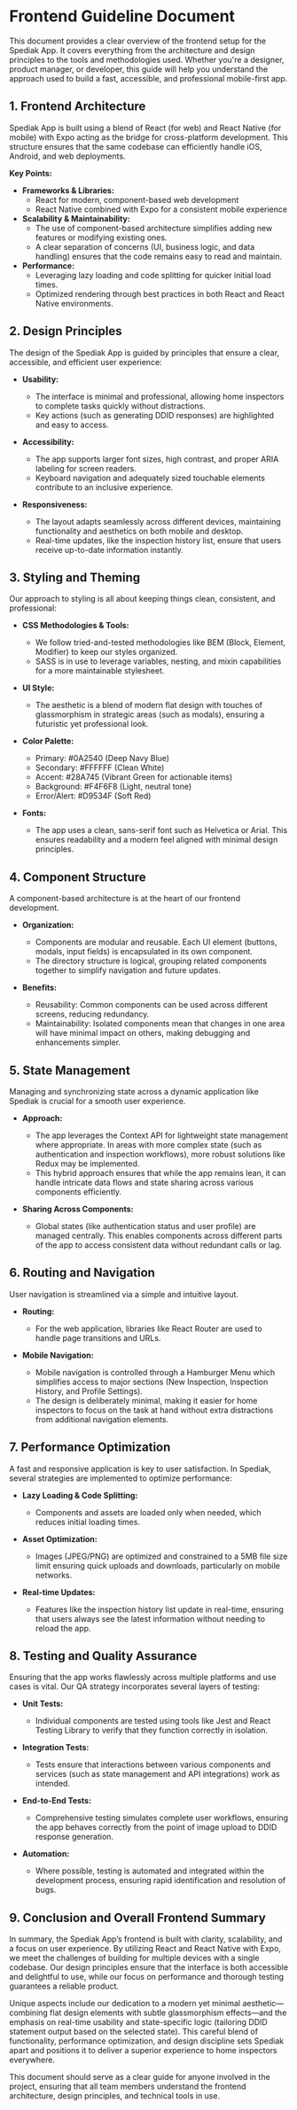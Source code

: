 # Frontend Guideline Document

This document provides a clear overview of the frontend setup for the Spediak App. It covers everything from the architecture and design principles to the tools and methodologies used. Whether you're a designer, product manager, or developer, this guide will help you understand the approach used to build a fast, accessible, and professional mobile-first app.

## 1. Frontend Architecture

Spediak App is built using a blend of React (for web) and React Native (for mobile) with Expo acting as the bridge for cross-platform development. This structure ensures that the same codebase can efficiently handle iOS, Android, and web deployments.

**Key Points:**

- **Frameworks & Libraries:**
  - React for modern, component-based web development
  - React Native combined with Expo for a consistent mobile experience
- **Scalability & Maintainability:**
  - The use of component-based architecture simplifies adding new features or modifying existing ones.
  - A clear separation of concerns (UI, business logic, and data handling) ensures that the code remains easy to read and maintain.
- **Performance:**
  - Leveraging lazy loading and code splitting for quicker initial load times.
  - Optimized rendering through best practices in both React and React Native environments.

## 2. Design Principles

The design of the Spediak App is guided by principles that ensure a clear, accessible, and efficient user experience:

- **Usability:**
  - The interface is minimal and professional, allowing home inspectors to complete tasks quickly without distractions.
  - Key actions (such as generating DDID responses) are highlighted and easy to access.

- **Accessibility:**
  - The app supports larger font sizes, high contrast, and proper ARIA labeling for screen readers.
  - Keyboard navigation and adequately sized touchable elements contribute to an inclusive experience.

- **Responsiveness:**
  - The layout adapts seamlessly across different devices, maintaining functionality and aesthetics on both mobile and desktop.
  - Real-time updates, like the inspection history list, ensure that users receive up-to-date information instantly.

## 3. Styling and Theming

Our approach to styling is all about keeping things clean, consistent, and professional:

- **CSS Methodologies & Tools:**
  - We follow tried-and-tested methodologies like BEM (Block, Element, Modifier) to keep our styles organized.
  - SASS is in use to leverage variables, nesting, and mixin capabilities for a more maintainable stylesheet.

- **UI Style:**
  - The aesthetic is a blend of modern flat design with touches of glassmorphism in strategic areas (such as modals), ensuring a futuristic yet professional look.

- **Color Palette:**
  - Primary: #0A2540 (Deep Navy Blue) 
  - Secondary: #FFFFFF (Clean White) 
  - Accent: #28A745 (Vibrant Green for actionable items)
  - Background: #F4F6F8 (Light, neutral tone)
  - Error/Alert: #D9534F (Soft Red)

- **Fonts:**
  - The app uses a clean, sans-serif font such as Helvetica or Arial. This ensures readability and a modern feel aligned with minimal design principles.

## 4. Component Structure

A component-based architecture is at the heart of our frontend development.

- **Organization:**
  - Components are modular and reusable. Each UI element (buttons, modals, input fields) is encapsulated in its own component.
  - The directory structure is logical, grouping related components together to simplify navigation and future updates.

- **Benefits:**
  - Reusability: Common components can be used across different screens, reducing redundancy.
  - Maintainability: Isolated components mean that changes in one area will have minimal impact on others, making debugging and enhancements simpler.

## 5. State Management

Managing and synchronizing state across a dynamic application like Spediak is crucial for a smooth user experience.

- **Approach:**
  - The app leverages the Context API for lightweight state management where appropriate. In areas with more complex state (such as authentication and inspection workflows), more robust solutions like Redux may be implemented.
  - This hybrid approach ensures that while the app remains lean, it can handle intricate data flows and state sharing across various components efficiently.

- **Sharing Across Components:**
  - Global states (like authentication status and user profile) are managed centrally. This enables components across different parts of the app to access consistent data without redundant calls or lag.

## 6. Routing and Navigation

User navigation is streamlined via a simple and intuitive layout.

- **Routing:**
  - For the web application, libraries like React Router are used to handle page transitions and URLs.

- **Mobile Navigation:**
  - Mobile navigation is controlled through a Hamburger Menu which simplifies access to major sections (New Inspection, Inspection History, and Profile Settings).
  - The design is deliberately minimal, making it easier for home inspectors to focus on the task at hand without extra distractions from additional navigation elements.

## 7. Performance Optimization

A fast and responsive application is key to user satisfaction. In Spediak, several strategies are implemented to optimize performance:

- **Lazy Loading & Code Splitting:**
  - Components and assets are loaded only when needed, which reduces initial loading times.

- **Asset Optimization:**
  - Images (JPEG/PNG) are optimized and constrained to a 5MB file size limit ensuring quick uploads and downloads, particularly on mobile networks.

- **Real-time Updates:**
  - Features like the inspection history list update in real-time, ensuring that users always see the latest information without needing to reload the app.

## 8. Testing and Quality Assurance

Ensuring that the app works flawlessly across multiple platforms and use cases is vital. Our QA strategy incorporates several layers of testing:

- **Unit Tests:**
  - Individual components are tested using tools like Jest and React Testing Library to verify that they function correctly in isolation.

- **Integration Tests:**
  - Tests ensure that interactions between various components and services (such as state management and API integrations) work as intended.

- **End-to-End Tests:**
  - Comprehensive testing simulates complete user workflows, ensuring the app behaves correctly from the point of image upload to DDID response generation.

- **Automation:**
  - Where possible, testing is automated and integrated within the development process, ensuring rapid identification and resolution of bugs.

## 9. Conclusion and Overall Frontend Summary

In summary, the Spediak App’s frontend is built with clarity, scalability, and a focus on user experience. By utilizing React and React Native with Expo, we meet the challenges of building for multiple devices with a single codebase. Our design principles ensure that the interface is both accessible and delightful to use, while our focus on performance and thorough testing guarantees a reliable product.

Unique aspects include our dedication to a modern yet minimal aesthetic—combining flat design elements with subtle glassmorphism effects—and the emphasis on real-time usability and state-specific logic (tailoring DDID statement output based on the selected state). This careful blend of functionality, performance optimization, and design discipline sets Spediak apart and positions it to deliver a superior experience to home inspectors everywhere.

This document should serve as a clear guide for anyone involved in the project, ensuring that all team members understand the frontend architecture, design principles, and technical tools in use.